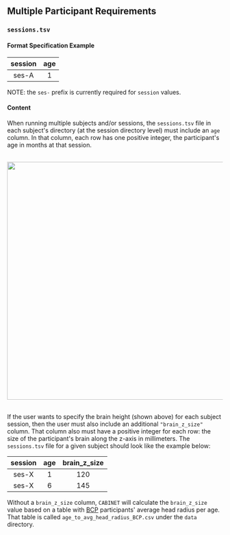 ## Multiple Participant Requirements

### `sessions.tsv`

#### Format Specification Example

| session | age |
|:-:|:-:|
| ses-A | 1 |

NOTE: the `ses-` prefix is currently required for `session` values.

#### Content

When running multiple subjects and/or sessions, the `sessions.tsv` file in each subject's directory (at the session directory level) must include an `age` column. In that column, each row has one positive integer, the participant's age in months at that session.

<br />
<img src="https://user-images.githubusercontent.com/102316699/184005162-0b1ebb76-3e5a-4bd3-b258-a686272e2ecc.png" width=555em style="margin-left: auto; margin-right: auto; display: block" />
<br />

If the user wants to specify the brain height (shown above) for each subject session, then the user must also include an additional `"brain_z_size"` column. That column also must have a positive integer for each row: the size of the participant's brain along the z-axis in millimeters. The `sessions.tsv` file for a given subject should look like the example below:

| session | age | brain_z_size |
:-:|:-:|:-:|
| ses-X | 1 | 120 |
| ses-X | 6 | 145 |

Without a `brain_z_size` column, `CABINET` will calculate the `brain_z_size` value based on a table with [BCP](https://babyconnectomeproject.org/) participants' average head radius per age. That table is called `age_to_avg_head_radius_BCP.csv` under the `data` directory.

